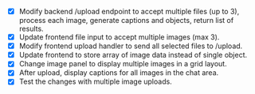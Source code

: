 - [x] Modify backend /upload endpoint to accept multiple files (up to 3), process each image, generate captions and objects, return list of results.
- [x] Update frontend file input to accept multiple images (max 3).
- [x] Modify frontend upload handler to send all selected files to /upload.
- [x] Update frontend to store array of image data instead of single object.
- [x] Change image panel to display multiple images in a grid layout.
- [x] After upload, display captions for all images in the chat area.
- [x] Test the changes with multiple image uploads.
